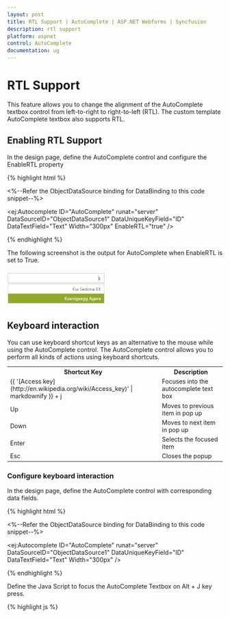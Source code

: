 ```yaml
---
layout: post
title: RTL Support | AutoComplete | ASP.NET Webforms | Syncfusion
description: rtl support
platform: aspnet
control: AutoComplete
documentation: ug
---
```


# RTL Support

This feature allows you to change the alignment of the AutoComplete textbox control from left-to-right to right-to-left (RTL). The custom template AutoComplete textbox also supports RTL. 

## Enabling RTL Support

In the design page, define the AutoComplete control and configure the EnableRTL property

{% highlight html %}

<%--Refer the ObjectDataSource binding for DataBinding to this code snippet--%>

<ej:Autocomplete ID="AutoComplete" runat="server" DataSourceID="ObjectDataSource1" DataUniqueKeyField="ID" DataTextField="Text" Width="300px" EnableRTL="true" />





{% endhighlight %}



The following screenshot is the output for AutoComplete when EnableRTL is set to True.

![](RTL-Support_images/RTL-Support_img1.png)



## Keyboard interaction

You can use keyboard shortcut keys as an alternative to the mouse while using the AutoComplete control. The AutoComplete control allows you to perform all kinds of actions using keyboard shortcuts.

<table>
<tr>
<th>
Shortcut Key</th><th>
Description</th></tr>
<tr>
<td>
{{ '[Access key](http://en.wikipedia.org/wiki/Access_key)' | markdownify }} + j	</td><td>
Focuses into the autocomplete text box</td></tr>
<tr>
<td>
Up</td><td>
Moves to previous item in pop up</td></tr>
<tr>
<td>
Down</td><td>
Moves to next item in pop up</td></tr>
<tr>
<td>
Enter</td><td>
Selects the focused item</td></tr>
<tr>
<td>
Esc</td><td>
Closes the popup</td></tr>
</table>


### Configure keyboard interaction

In the design page, define the AutoComplete control with corresponding data fields.

{% highlight html %}

<%--Refer the ObjectDataSource binding for DataBinding to this code snippet--%>

   <ej:Autocomplete ID="AutoComplete" runat="server" DataSourceID="ObjectDataSource1" DataUniqueKeyField="ID" DataTextField="Text" Width="300px" />





{% endhighlight %}



Define the Java Script to focus the AutoComplete Textbox on Alt + J key press.



{% highlight js %}

<script type="text/javascript">

           $(function () {

               $(document).on("keydown", function (e) {

                   if (e.altKey && e.keyCode === 74) { // j- key code.

                       $("#<%=AutoComplete.ClientID%>").focus();

                   }

               });

          });





{% endhighlight %}



Run the sample, press AccessKey + J to focus in the AutoComplete control, and you can navigate by using the arrow keys. Use the Escape key to close the popup.

![](RTL-Support_images/RTL-Support_img2.png) 



### Server Side Events

The server side events present in the AutoComplete control are listed as follows.

<table>
<tr>
<th>
Event Name</th><th>
Description</th><th>
Arguments</th></tr>
<tr>
<td>
OnValueSelect                     </td><td>
Triggerd when the focus is moved from the text box.</td><td>
e.Key- Defines the key for the items to differentiate two items with same.e.Text- Defines the tag value or display text..e.Value- Defines the default value to be displayed in the autocomplete textbox.e.EventType – Event Namee.Arguments – Contain keys and value of AutoComplete</td></tr>
<tr>
<td>
    OnFocusOut</td><td>
Triggered when the value is selected</td><td>
e.Key- Defines the key for the items to differentiate two items with same.e.EventType – Event Namee.Arguments – Contain keys and value of AutoCompletee.Value- Defines the default value to be displayed in the autocomplete textbox.</td></tr>
</table>


The following steps explain you how to define server side event for a Toolbar control. In an ASPX page, add the AutoComplete control as illustrated in the following code example.

{% highlight html %}



<%--Refer the ObjectDataSource binding for DataBinding to this code snippet--%>

   <ej:Autocomplete ID="AutoComplete" runat="server" OnFocusOut="AutoComplete_FocusOut" OnValueSelect="AutoComplete_ValueSelect" DataSourceID="ObjectDataSource1" DataUniqueKeyField="ID" DataTextField="Text" Width="300px" />



{% endhighlight %}



In the code behind, define the actions to be performed.

{% highlight c# %}

protected void AutoComplete_FocusOut(object sender,EventArgs e)

        {

            Response.Write("Serverside event has been triggered");

        }



        protected void AutoComplete_ValueSelect(object sender,EventArgs e)

        {

            Response.Write("Serverside event has been triggered");

        } 



{% endhighlight %}



